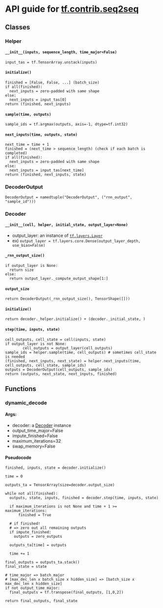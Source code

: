 # API guide for [tf.contrib.seq2seq](https://github.com/tensorflow/tensorflow/blob/r1.1/tensorflow/contrib/seq2seq/)

## Classes

### Helper

#### `__init__(inputs, sequence_length, time_major=False)`
```
input_tas = tf.TensorArray.unstack(inputs)
```

#### `initialize()`
```
finished = [False, False, ...] (batch_size)
if all(finished):
  next_inputs = zero-padded with same shape
else:
  next_inputs = input_tas[0]
return (finished, next_inputs)
```

#### `sample(time, outputs)`
```
sample_ids = tf.argmax(outputs, axis=-1, dtype=tf.int32)
```

#### `next_inputs(time, outputs, state)`
```
next_time = time + 1
finished = (next_time > sequence_length) (check if each batch is completed)
if all(finished):
  next_inputs = zero-padded with same shape
else:
  next_inputs = input_tas[next_time]
return (finished, next_inputs, state)
```

### DecoderOutput
```
DecoderOutput = namedtuple("DecoderOutput", ("rnn_output", "sample_id")))
```

### Decoder

#### `__init__(cell, helper, initial_state, output_layer=None)`
- output_layer: an instance of [`tf.layers.Layer`](https://github.com/tensorflow/tensorflow/blob/master/tensorflow/python/layers/core.py)
- ex) `output_layer = tf.layers.core.Dense(output_layer_depth, use_bias=False)`

#### `_rnn_output_size()`
```
if output_layer is None:
  return size
else:
  return output_layer._compute_output_shape[1:]
```

#### `output_size`
```
return DecoderOutput(_rnn_output_size(), TensorShape([]))
```

#### `initialize()`
```
return decoder._helper.initialize() + (decoder._initial_state, )
```

#### `step(time, inputs, state)`
```
cell_outputs, cell_state = cell(inputs, state)
if output_layer is not None:
        cell_outputs = output_layer(cell_outputs)
sample_ids = helper.sample(time, cell_outputs) # sometimes cell_state is needed
(finished, next_inputs, next_state) = helper.next_inputs(time, cell_outputs, cell_state, sample_ids)
outputs = DecoderOutput(cell_outputs, sample_ids)
return (outputs, next_state, next_inputs, finished)
```

## Functions

### dynamic_decode

#### Args:
- decoder: a [Decoder](#decoder) instance
- output_time_major=False
- impute_finished=False
- maximum_iterations=32
- swap_memory=False

#### Pseudocode
```
finished, inputs, state = decoder.initialize()

time = 0

outputs_ta = TensorArray(size=decoder.output_size)

while not all(finished):
  outputs, state, inputs, finished = decoder.step(time, inputs, state)

  if maximum_iterations is not None and time + 1 >= maximum_iterations:
      finished = True

  # if finished!
  # => zero out all remaining outputs
  if impute_finished:
    outputs = zero_outputs

  outputs_ta[time] = outputs

  time += 1

final_outputs = outputs_ta.stack()
final_state = state

# time_major => batch_major
# [max_dec_len x batch_size x hidden_size] => [batch_size x max_dec_len x hidden_size]
if not output_time_major:
  final_outputs = tf.transpose(final_outputs, [1,0,2])

return final_outputs, final_state

```
